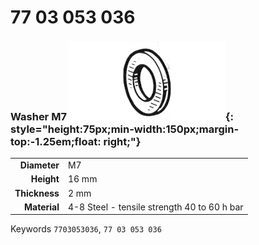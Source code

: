 # 77 03 053 036

### Washer M7 ![](../assets/images/parts/washer.png){: style="height:75px;min-width:150px;margin-top:-1.25em;float: right;"}

|   |   |
|---:|---|
**Diameter** | M7
**Height** |16 mm
**Thickness** |2 mm
**Material** | 4-8 Steel - tensile strength 40 to 60 h bar

Keywords `7703053036`, `77 03 053 036`
